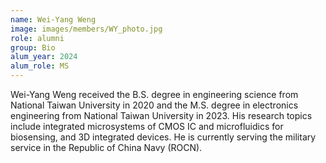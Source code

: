 ```yaml
---
name: Wei-Yang Weng
image: images/members/WY_photo.jpg
role: alumni
group: Bio
alum_year: 2024
alum_role: MS
---
```


Wei-Yang Weng received the B.S. degree in engineering science from National Taiwan University in 2020 and the M.S. degree in electronics engineering from National Taiwan University in 2023. His research topics include integrated microsystems of CMOS IC and microfluidics for biosensing, and 3D integrated devices. He is currently serving the military service in the Republic of China Navy (ROCN).
